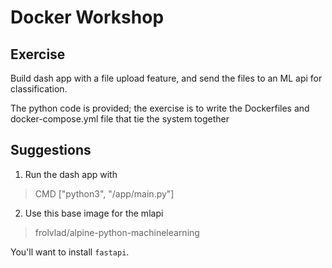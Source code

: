 Docker Workshop
===============

Exercise
--------

Build dash app with a file upload feature, and send the files to an ML api
for classification.

The python code is provided; the exercise is to write the Dockerfiles and
docker-compose.yml file that tie the system together

Suggestions
-----------

1. Run the dash app with

> CMD ["python3", "/app/main.py"] 


2. Use this base image for the mlapi

> frolvlad/alpine-python-machinelearning

You'll want to install `fastapi`.

